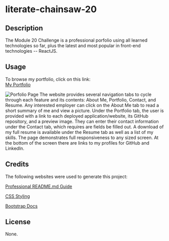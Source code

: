# literate-chainsaw-20

## Description
The Module 20 Challenge is a professional porfolio using all learned technologies so far, plus the latest and most popular in front-end technologies -- ReactJS. 

## Usage
To browse my portfolio, click on this link: <br > 
[My Portfolio](https://hipster-rufus.github.io/literate-chainsaw-20) <br >

![Porfolio Page](./src/assets/react-resume.jpg)
The website provides several navigation tabs to cycle through each feature and its contents: About Me, Portfolio, Contact, and Resume. Any interested employer can click on the About Me tab to read a short summary of me and view a picture. Under the Portfolio tab, the user is provided with a link to each deployed application/website, its GitHub repository, and a preview image. They can enter their contact information under the Contact tab, which requires are fields be filled out. A download of my full resume is available under the Resume tab as well as a list of my skills. The page demonstrates full responsiveness to any sized screen. At the bottom of the screen there are links to my profiles for GitHub and LinkedIn. 

## Credits
The following websites were used to generate this project:

[Professional README.md Guide](https://coding-boot-camp.github.io/full-stack/github/professional-readme-guide)

[CSS Styling](https://www.w3schools.com/css/)

[Bootstrap Docs](https://getbootstrap.com/docs/)

## License
None.